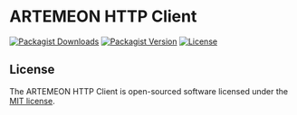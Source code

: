 # ARTEMEON HTTP Client

[![Packagist Downloads](https://img.shields.io/packagist/dt/artemeon/http-client)](https://packagist.org/packages/artemeon/http-client)
[![Packagist Version](https://img.shields.io/packagist/v/artemeon/http-client)](https://packagist.org/packages/artemeon/http-client)
[![License](https://img.shields.io/github/license/artemeon/http-client)](https://packagist.org/packages/artemeon/http-client)

## License

The ARTEMEON HTTP Client is open-sourced software licensed under the [MIT license](LICENSE).
